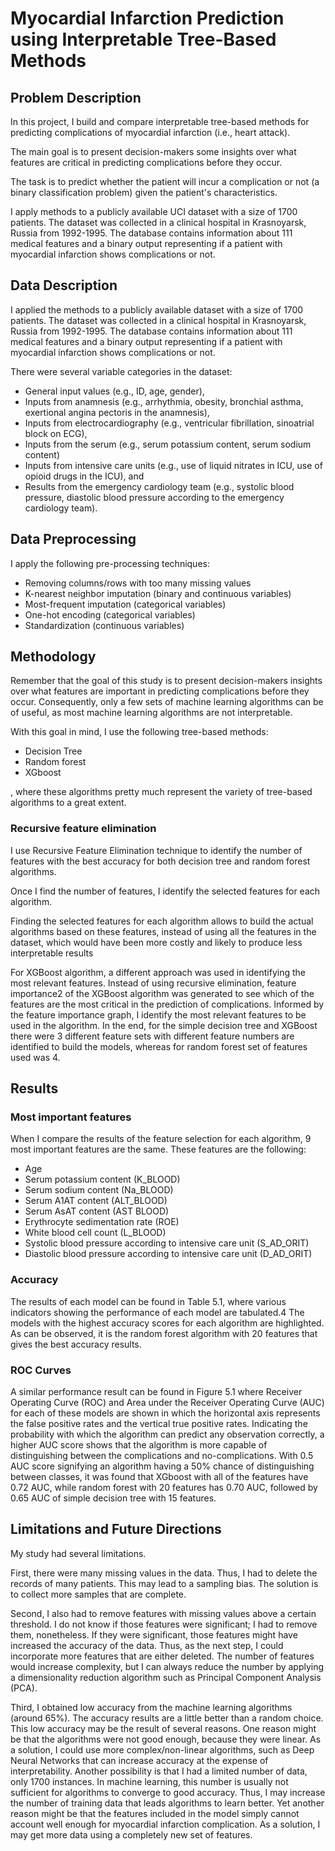 # Myocardial Infarction Prediction using Interpretable Tree-Based Methods

## Problem Description

In this project, I build and compare interpretable tree-based methods for predicting complications of myocardial infarction (i.e., heart attack).

The main goal is to present decision-makers some insights over what features are critical in predicting complications before they occur.

The task is to predict whether the patient will incur a complication or not (a binary classification problem) given the patient's characteristics.

I apply methods to a publicly available UCI dataset with a size of 1700 patients. The dataset was collected in a clinical hospital in Krasnoyarsk, Russia from 1992-1995. The database contains information about 111 medical features and a binary output representing if a patient with myocardial infarction shows complications or not.

## Data Description

I applied the methods to a publicly available dataset with a size of 1700 patients. The dataset was collected in a clinical hospital in Krasnoyarsk, Russia from 1992-1995. The database contains information about 111 medical features and a binary output representing if a patient with myocardial infarction shows complications or not.

There were several variable categories in the dataset:
- General input values (e.g., ID, age, gender),
- Inputs from anamnesis (e.g., arrhythmia, obesity, bronchial asthma, exertional angina pectoris in the anamnesis),
- Inputs from electrocardiography (e.g., ventricular fibrillation, sinoatrial block on ECG), 
- Inputs from the serum (e.g., serum potassium content, serum sodium content)
- Inputs from intensive care units (e.g., use of liquid nitrates in ICU, use of opioid drugs in the ICU), and
- Results from the emergency cardiology team (e.g., systolic blood pressure, diastolic blood pressure according to the emergency cardiology team).

## Data Preprocessing

I apply the following pre-processing techniques:

- Removing columns/rows with too many missing values
- K-nearest neighbor imputation (binary and continuous variables)
- Most-frequent imputation (categorical variables)
- One-hot encoding (categorical variables)
- Standardization (continuous variables)

## Methodology

Remember that the goal of this study is to present decision-makers insights over what features are important in predicting complications before they occur. Consequently, only a few sets of machine learning algorithms can be of useful, as most machine learning algorithms are not interpretable.

With this goal in mind, I use the following tree-based methods:

- Decision Tree
- Random forest
- XGboost

, where these algorithms pretty much represent the variety of tree-based algorithms to a great extent.

### Recursive feature elimination 

I use Recursive Feature Elimination technique to identify the number of features with the best accuracy for both decision tree and random forest algorithms.

Once I find the number of features, I identify the selected features for each algorithm.

Finding the selected features for each algorithm allows to build the actual algorithms based on these features, instead of using all the features in the dataset, which would have been more costly and likely to produce less interpretable results

For XGBoost algorithm, a different approach was used in identifying the most relevant features. Instead of using recursive elimination, feature importance2 of the XGBoost algorithm was generated to see which of the features are the most critical in the prediction of complications. Informed by the feature importance graph, I identify the most relevant features to be used in the algorithm. In the end, for the simple decision tree and XGBoost there were 3 different feature sets with different feature numbers are identified to build the models, whereas for random forest set of features used was 4.

## Results

### Most important features

When I compare the results of the feature selection for each algorithm, 9 most important features are the same. These features are the following:

- Age
- Serum potassium content (K_BLOOD)
- Serum sodium content (Na_BLOOD)
- Serum A1AT content (ALT_BLOOD)
- Serum AsAT content (AST BLOOD)
- Erythrocyte sedimentation rate (ROE)
- White blood cell count (L_BLOOD) 
- Systolic blood pressure according to intensive care unit (S_AD_ORIT)
- Diastolic blood pressure according to intensive care unit (D_AD_ORIT)

### Accuracy

The results of each model can be found in Table 5.1, where various indicators showing the performance of each model are tabulated.4 The models with the highest accuracy scores for each algorithm are highlighted. As can be observed, it is the random forest algorithm with 20 features that gives the best accuracy results.

### ROC Curves

A similar performance result can be found in Figure 5.1 where Receiver Operating Curve (ROC) and Area under the Receiver Operating Curve (AUC) for each of these models are shown in which the horizontal axis represents the false positive rates and the vertical true positive rates. Indicating the probability with which the algorithm can predict any observation correctly, a higher AUC score shows that the algorithm is more capable of distinguishing between the complications and no-complications. With 0.5 AUC score signifying an algorithm having a 50% chance of distinguishing between classes, it was found that XGboost with all of the features have 0.72 AUC, while random forest with 20 features has 0.70 AUC, followed by 0.65 AUC of simple decision tree with 15 features.

## Limitations and Future Directions

My study had several limitations. 

First, there were many missing values in the data. Thus, I had to delete the records of many patients. This may lead to a sampling bias. The solution is to collect more samples that are complete. 

Second, I also had to remove features with missing values above a certain threshold. I do not know if those features were significant; I had to remove them, nonetheless. If they were significant, those features might have increased the accuracy of the data. Thus, as the next step, I could incorporate more features that are either deleted. The number of features would increase complexity, but I can always reduce the number by applying a dimensionality reduction algorithm such as Principal Component Analysis (PCA).

Third, I obtained low accuracy from the machine learning algorithms (around 65%). The accuracy results are a little better than a random choice. This low accuracy may be the result of several reasons. One reason might be that the algorithms were not good enough, because they were linear. As a solution, I could use more complex/non-linear algorithms, such as Deep Neural Networks that can increase accuracy at the expense of interpretability. Another possibility is that I had a limited number of data, only 1700 instances. In machine learning, this number is usually not sufficient for algorithms to converge to good accuracy. Thus, I may increase the number of training data that leads algorithms to learn better. Yet another reason might be that the features included in the model simply cannot account well enough for myocardial infarction complication. As a solution, I may get more data using a completely new set of features.
